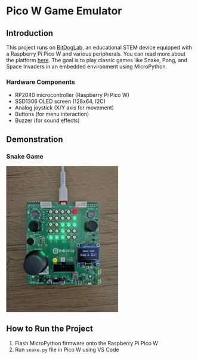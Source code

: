 # Pico W Game Emulator  

## Introduction  

This project runs on [BitDogLab](https://github.com/BitDogLab/BitDogLab), an educational STEM device equipped with a Raspberry Pi Pico W and various peripherals. 
You can read more about the platform [here](https://www.fee.unicamp.br/bitdoglab-a-revolucao-no-ensino-de-eletronica-programacao-e-iot/).
The goal is to play classic games like Snake, Pong, and Space Invaders in an embedded environment using MicroPython.  

### Hardware Components
- RP2040 microcontroller (Raspberry Pi Pico W)  
- SSD1306 OLED screen (128x64, I2C)  
- Analog joystick (X/Y axis for movement)  
- Buttons (for menu interaction)  
- Buzzer (for sound effects)

## Demonstration

### Snake Game
[<img src="/snake/pics/start.jpg" width="300"/>](/snake/pics/start.jpg)

## How to Run the Project  
1. Flash MicroPython firmware onto the Raspberry Pi Pico W  
2. Run `snake.py` file in Pico W using VS Code  
